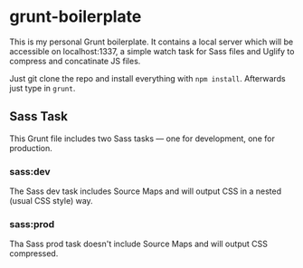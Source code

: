grunt-boilerplate
=================

This is my personal Grunt boilerplate. It contains a local server which will be accessible on localhost:1337, a simple watch task for Sass files and Uglify to compress and concatinate JS files.

Just git clone the repo and install everything with `npm install`.
Afterwards just type in `grunt`.


## Sass Task
This Grunt file includes two Sass tasks — one for development, one for production.

### sass:dev
The Sass dev task includes Source Maps and will output CSS in a nested (usual CSS style) way.

### sass:prod
Tha Sass prod task doesn't include Source Maps and will output CSS compressed.